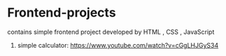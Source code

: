 # Frontend-projects
contains simple frontend  project developed by HTML , CSS , JavaScript

1. simple calculator: https://www.youtube.com/watch?v=cGgLHJGyS34
   

